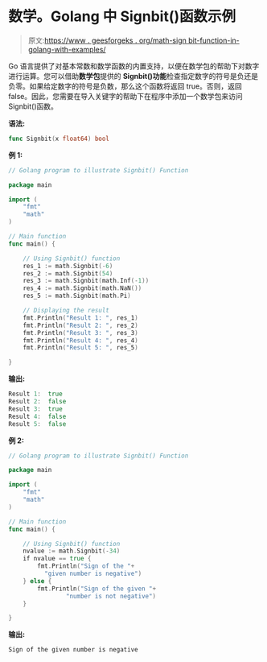 # 数学。Golang 中 Signbit()函数示例

> 原文:[https://www . geesforgeks . org/math-sign bit-function-in-golang-with-examples/](https://www.geeksforgeeks.org/math-signbit-function-in-golang-with-examples/)

Go 语言提供了对基本常数和数学函数的内置支持，以便在数学包的帮助下对数字进行运算。您可以借助**数学包**提供的 **Signbit()功能**检查指定数字的符号是负还是负零。如果给定数字的符号是负数，那么这个函数将返回 true。否则，返回 false。因此，您需要在导入关键字的帮助下在程序中添加一个数学包来访问 Signbit()函数。

**语法:**

```go
func Signbit(x float64) bool
```

**例 1:**

```go
// Golang program to illustrate Signbit() Function

package main

import (
    "fmt"
    "math"
)

// Main function
func main() {

    // Using Signbit() function
    res_1 := math.Signbit(-6)
    res_2 := math.Signbit(54)
    res_3 := math.Signbit(math.Inf(-1))
    res_4 := math.Signbit(math.NaN())
    res_5 := math.Signbit(math.Pi)

    // Displaying the result
    fmt.Println("Result 1: ", res_1)
    fmt.Println("Result 2: ", res_2)
    fmt.Println("Result 3: ", res_3)
    fmt.Println("Result 4: ", res_4)
    fmt.Println("Result 5: ", res_5)

}
```

**输出:**

```go
Result 1:  true
Result 2:  false
Result 3:  true
Result 4:  false
Result 5:  false

```

**例 2:**

```go
// Golang program to illustrate Signbit() Function

package main

import (
    "fmt"
    "math"
)

// Main function
func main() {

    // Using Signbit() function
    nvalue := math.Signbit(-34)
    if nvalue == true {
        fmt.Println("Sign of the "+
          "given number is negative")
    } else {
        fmt.Println("Sign of the given "+
                "number is not negative")
    }

}
```

**输出:**

```go
Sign of the given number is negative
```